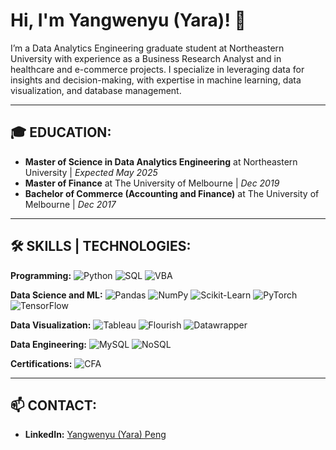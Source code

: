 # Hi, I'm Yangwenyu (Yara)! 👋

I’m a Data Analytics Engineering graduate student at Northeastern University with experience as a Business Research Analyst and in healthcare and e-commerce projects. I specialize in leveraging data for insights and decision-making, with expertise in machine learning, data visualization, and database management.

---

## 🎓 EDUCATION:
- **Master of Science in Data Analytics Engineering** at Northeastern University | *Expected May 2025*
- **Master of Finance** at The University of Melbourne | *Dec 2019*
- **Bachelor of Commerce (Accounting and Finance)** at The University of Melbourne | *Dec 2017*

---

## 🛠️ SKILLS | TECHNOLOGIES:

**Programming:**
![Python](https://img.shields.io/badge/-Python-3776AB?logo=python&logoColor=white)
![SQL](https://img.shields.io/badge/-SQL-336791?logo=postgresql&logoColor=white)
![VBA](https://img.shields.io/badge/-VBA-217346?logo=microsoft-excel&logoColor=white)

**Data Science and ML:**
![Pandas](https://img.shields.io/badge/-Pandas-150458?logo=pandas&logoColor=white)
![NumPy](https://img.shields.io/badge/-NumPy-013243?logo=numpy&logoColor=white)
![Scikit-Learn](https://img.shields.io/badge/-Scikit--Learn-F7931E?logo=scikit-learn&logoColor=white)
![PyTorch](https://img.shields.io/badge/-PyTorch-EE4C2C?logo=pytorch&logoColor=white)
![TensorFlow](https://img.shields.io/badge/-TensorFlow-FF6F00?logo=tensorflow&logoColor=white)


**Data Visualization:**
![Tableau](https://img.shields.io/badge/-Tableau-E97627?logo=tableau&logoColor=white)
![Flourish](https://img.shields.io/badge/-Flourish-5B67F4?logo=datawrapper&logoColor=white)
![Datawrapper](https://img.shields.io/badge/-Datawrapper-002D72?logo=datawrapper&logoColor=white)

**Data Engineering:**
![MySQL](https://img.shields.io/badge/-MySQL-4479A1?logo=mysql&logoColor=white)
![NoSQL](https://img.shields.io/badge/-NoSQL-4DB33D?logo=mongodb&logoColor=white)

**Certifications:**
![CFA](https://img.shields.io/badge/-CFA%20Level%20I-003366?logo=cfa-institute&logoColor=white)

---

## 📫 CONTACT:
- **LinkedIn:** [Yangwenyu (Yara) Peng](https://www.linkedin.com/in/yarap)

